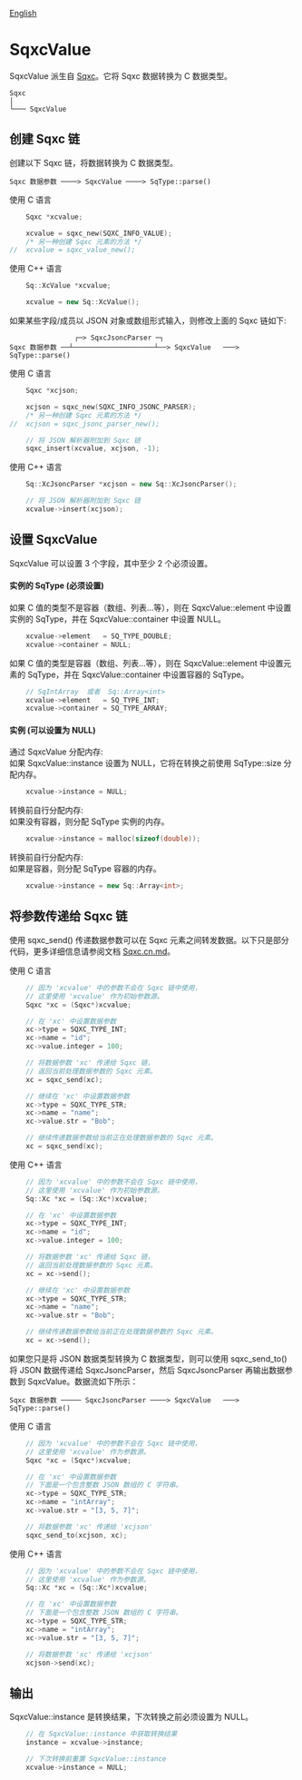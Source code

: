 [English](SqxcValue.md)

# SqxcValue

SqxcValue 派生自 [Sqxc](Sqxc.cn.md)。它将 Sqxc 数据转换为 C 数据类型。

	Sqxc
	│
	└─── SqxcValue

## 创建 Sqxc 链

创建以下 Sqxc 链，将数据转换为 C 数据类型。

	Sqxc 数据参数 ────> SqxcValue ────> SqType::parse()

使用 C 语言

```c
	Sqxc *xcvalue;

	xcvalue = sqxc_new(SQXC_INFO_VALUE);
	/* 另一种创建 Sqxc 元素的方法 */
//	xcvalue = sqxc_value_new();
```

使用 C++ 语言

```c++
	Sq::XcValue *xcvalue;

	xcvalue = new Sq::XcValue();
```

如果某些字段/成员以 JSON 对象或数组形式输入，则修改上面的 Sqxc 链如下:

	                ┌─> SqxcJsoncParser ─┐
	Sqxc 数据参数 ──┴────────────────────┴──> SqxcValue   ───> SqType::parse()

使用 C 语言

```c
	Sqxc *xcjson;

	xcjson = sqxc_new(SQXC_INFO_JSONC_PARSER);
	/* 另一种创建 Sqxc 元素的方法 */
//	xcjson = sqxc_jsonc_parser_new();

	// 将 JSON 解析器附加到 Sqxc 链
	sqxc_insert(xcvalue, xcjson, -1);
```

使用 C++ 语言

```c++
	Sq::XcJsoncParser *xcjson = new Sq::XcJsoncParser();

	// 将 JSON 解析器附加到 Sqxc 链
	xcvalue->insert(xcjson);
```

## 设置 SqxcValue

SqxcValue 可以设置 3 个字段，其中至少 2 个必须设置。

#### 实例的 SqType (必须设置)

如果 C 值的类型不是容器（数组、列表...等），则在 SqxcValue::element 中设置实例的 SqType，并在 SqxcValue::container 中设置 NULL。

```c++
	xcvalue->element   = SQ_TYPE_DOUBLE;
	xcvalue->container = NULL;
```

如果 C 值的类型是容器（数组、列表...等），则在 SqxcValue::element 中设置元素的 SqType，并在 SqxcValue::container 中设置容器的 SqType。

```c++
	// SqIntArray  或者  Sq::Array<int>
	xcvalue->element   = SQ_TYPE_INT;
	xcvalue->container = SQ_TYPE_ARRAY;
```

#### 实例 (可以设置为 NULL)

通过 SqxcValue 分配内存:  
如果 SqxcValue::instance 设置为 NULL，它将在转换之前使用 SqType::size 分配内存。

```c++
	xcvalue->instance = NULL;
```

转换前自行分配内存:  
如果没有容器，则分配 SqType 实例的内存。

```c++
	xcvalue->instance = malloc(sizeof(double));
```

转换前自行分配内存:  
如果是容器，则分配 SqType 容器的内存。

```c++
	xcvalue->instance = new Sq::Array<int>;
```

## 将参数传递给 Sqxc 链

使用 sqxc_send() 传递数据参数可以在 Sqxc 元素之间转发数据。以下只是部分代码，更多详细信息请参阅文档 [Sqxc.cn.md](Sqxc.cn.md)。  
  
使用 C 语言

```c
	// 因为 'xcvalue' 中的参数不会在 Sqxc 链中使用，
	// 这里使用 'xcvalue' 作为初始参数源。
	Sqxc *xc = (Sqxc*)xcvalue;

	// 在 'xc' 中设置数据参数
	xc->type = SQXC_TYPE_INT;
	xc->name = "id";
	xc->value.integer = 100;

	// 将数据参数 'xc' 传递给 Sqxc 链，
	// 返回当前处理数据参数的 Sqxc 元素。
	xc = sqxc_send(xc);

	// 继续在 'xc' 中设置数据参数
	xc->type = SQXC_TYPE_STR;
	xc->name = "name";
	xc->value.str = "Bob";

	// 继续传递数据参数给当前正在处理数据参数的 Sqxc 元素。
	xc = sqxc_send(xc);
```

使用 C++ 语言

```c++
	// 因为 'xcvalue' 中的参数不会在 Sqxc 链中使用，
	// 这里使用 'xcvalue' 作为初始参数源。
	Sq::Xc *xc = (Sq::Xc*)xcvalue;

	// 在 'xc' 中设置数据参数
	xc->type = SQXC_TYPE_INT;
	xc->name = "id";
	xc->value.integer = 100;

	// 将数据参数 'xc' 传递给 Sqxc 链，
	// 返回当前处理数据参数的 Sqxc 元素。
	xc = xc->send();

	// 继续在 'xc' 中设置数据参数
	xc->type = SQXC_TYPE_STR;
	xc->name = "name";
	xc->value.str = "Bob";

	// 继续传递数据参数给当前正在处理数据参数的 Sqxc 元素。
	xc = xc->send();
```

如果您只是将 JSON 数据类型转换为 C 数据类型，则可以使用 sqxc_send_to() 将 JSON 数据传递给 SqxcJsoncParser，然后 SqxcJsoncParser 再输出数据参数到 SqxcValue。数据流如下所示：

	Sqxc 数据参数 ───── SqxcJsoncParser ────> SqxcValue   ───> SqType::parse()

使用 C 语言

```c
	// 因为 'xcvalue' 中的参数不会在 Sqxc 链中使用，
	// 这里使用 'xcvalue' 作为参数源。
	Sqxc *xc = (Sqxc*)xcvalue;

	// 在 'xc' 中设置数据参数
	// 下面是一个包含整数 JSON 数组的 C 字符串。
	xc->type = SQXC_TYPE_STR;
	xc->name = "intArray";
	xc->value.str = "[3, 5, 7]";

	// 将数据参数 'xc' 传递给 'xcjson'
	sqxc_send_to(xcjson, xc);
```

使用 C++ 语言

```c++
	// 因为 'xcvalue' 中的参数不会在 Sqxc 链中使用，
	// 这里使用 'xcvalue' 作为参数源。
	Sq::Xc *xc = (Sq::Xc*)xcvalue;

	// 在 'xc' 中设置数据参数
	// 下面是一个包含整数 JSON 数组的 C 字符串。
	xc->type = SQXC_TYPE_STR;
	xc->name = "intArray";
	xc->value.str = "[3, 5, 7]";

	// 将数据参数 'xc' 传递给 'xcjson'
	xcjson->send(xc);
```

## 输出

SqxcValue::instance 是转换结果，下次转换之前必须设置为 NULL。

```c
	// 在 SqxcValue::instance 中获取转换结果
	instance = xcvalue->instance;

	// 下次转换前重置 SqxcValue::instance
	xcvalue->instance = NULL;
```

